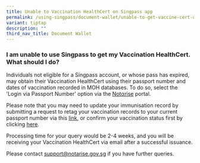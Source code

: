 ```yaml
---
title: Unable to Vaccination HealthCert on Singpass app
permalink: /using-singpass/document-wallet/unable-to-get-vaccine-cert-on-singpass-app/
variant: tiptap
description: ""
third_nav_title: Document Wallet
---
```

<h3>I am unable to use Singpass to get my Vaccination HealthCert. What should I do?</h3>
<p>Individuals not eligible for a Singpass account, or whose pass has expired,
may obtain their Vaccination HealthCert using their passport number and
dates of vaccination recorded in MOH databases. To do so, select the 'Login
via Passport Number' option via the&nbsp;<a href="http://notarise.gov.sg/" rel="noopener" target="_blank"><u>Notαrise</u></a>&nbsp;portal.</p>
<p>Please note that you may need to update your immunisation record by submitting
a request to retag your vaccination records to your current passport number
via this <a href="https://go.gov.sg/health-cert-query" rel="noopener" target="_blank"><u>link</u></a>,
or confirm your vaccination status first by clicking <a href="https://go.gov.sg/vax-status-query" rel="noopener" target="_blank"><u>here</u></a>.</p>
<p>Processing time for your query would be 2-4 weeks, and you will be receiving
your Vaccination HealthCert via email after a successful issuance.</p>
<p>Please contact&nbsp;<a href="http://notarise.gov.sg/" rel="noopener noreferrer nofollow" target="_blank"><u>support@notarise.gov.sg</u></a>&nbsp;if
you have further queries.</p>